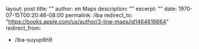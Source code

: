 layout: post
title:  ""
author: eπ Maps
description: ""
excerpt: ""
date:   1970-07-15T00:20:46-08:00
permalink: /iba
redirect_to: "https://books.apple.com/us/author/3-line-maps/id1464616664"
redirect_from:
  - /iba-suyup6h9

